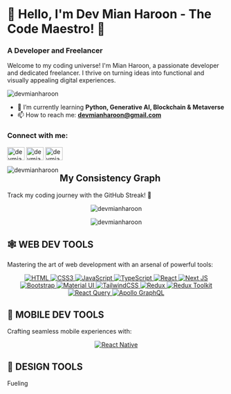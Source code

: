 # 👋 Hello, I'm Dev Mian Haroon - The Code Maestro! 🚀

### A Developer and Freelancer

Welcome to my coding universe! I'm Mian Haroon, a passionate developer and dedicated freelancer. I thrive on turning ideas into functional and visually appealing digital experiences.

<p align="left">
  <img src="https://komarev.com/ghpvc/?username=devmianharoon&label=Profile%20views&color=0e75b6&style=flat" alt="devmianharoon" />
</p>

- 🌱 I’m currently learning **Python, Generative AI, Blockchain & Metaverse**
- 📫 How to reach me: **devmianharoon@gmail.com**

<h3 align="left">Connect with me:</h3>
<p align="left">
  <a href="https://www.linkedin.com/in/devmianharoon/" target="blank"><img align="center" src="https://raw.githubusercontent.com/rahuldkjain/github-profile-readme-generator/master/src/images/icons/Social/linked-in-alt.svg" alt="devmianharoon" height="30" width="40" /></a>
  <a href="https://www.facebook.com/devmianharoon" target="blank"><img align="center" src="https://raw.githubusercontent.com/rahuldkjain/github-profile-readme-generator/master/src/images/icons/Social/facebook.svg" alt="devmianharoon" height="30" width="40" /></a>
  <a href="https://www.instagram.com/devmianharoon/" target="blank"><img align="center" src="https://raw.githubusercontent.com/rahuldkjain/github-profile-readme-generator/master/src/images/icons/Social/instagram.svg" alt="devmianharoon" height="30" width="40" /></a>
</p>

<p>
  <img align="left" src="https://github-readme-stats.vercel.app/api/top-langs?username=devmianharoon&show_icons=true&locale=en&layout=compact" alt="devmianharoon" />
</p>

## My Consistency Graph
Track my coding journey with the GitHub Streak! 🚀

<p align="center">
  <img src="https://github-readme-stats.vercel.app/api?username=devmianharoon&show_icons=true&locale=en" alt="devmianharoon" />
</p>

<p align="center">
  <img src="https://github-readme-streak-stats.herokuapp.com/?user=devmianharoon&" alt="devmianharoon" />
</p>

## 🕸️ **WEB DEV TOOLS**
Mastering the art of web development with an arsenal of powerful tools:

<p align="center">
  <a href="https://github.com/devmianharoon">
    <img src="https://img.shields.io/badge/HTML5-E34F26?style=for-the-badge&logo=html5&logoColor=white" alt="HTML" />
  </a>
  <a href="https://github.com/devmianharoon">
    <img src="https://img.shields.io/badge/CSS3-1572B6?style=for-the-badge&logo=css3&logoColor=white" alt="CSS3" />
  </a>
  <a href="https://github.com/devmianharoon">
    <img src="https://img.shields.io/badge/JavaScript-F7DF1E?style=for-the-badge&logo=javascript&logoColor=black" alt="JavaScript" />
  </a>
  <a href="https://github.com/devmianharoon">
    <img src="https://img.shields.io/badge/TypeScript-007ACC?style=for-the-badge&logo=typescript&logoColor=white" alt="TypeScript" />
  </a>
  <a href="https://github.com/devmianharoon">
    <img src="https://img.shields.io/badge/React-20232A?style=for-the-badge&logo=react&logoColor=61DAFB" alt="React" />
  </a>
  <a href="https://github.com/devmianharoon">
    <img src="https://img.shields.io/badge/Next-black?style=for-the-badge&logo=next.js&logoColor=white" alt="Next JS" />
  </a>
  <a href="https://github.com/devmianharoon">
    <img src="https://img.shields.io/badge/Bootstrap-563D7C?style=for-the-badge&logo=bootstrap&logoColor=white" alt="Bootstrap" />
  </a>
  <a href="https://github.com/devmianharoon">
    <img src="https://img.shields.io/badge/Material--UI-%230081CB.svg?style=for-the-badge&logo=material-ui&logoColor=white" alt="Material UI" />
  </a>
  <a href="https://github.com/devmianharoon">
    <img src="https://img.shields.io/badge/tailwindcss-%2338B2AC.svg?style=for-the-badge&logo=tailwind-css&logoColor=white" alt="TailwindCSS" />
  </a>
  <a href="https://github.com/devmianharoon">
    <img src="https://img.shields.io/badge/Redux-593D88?style=for-the-badge&logo=redux&logoColor=white" alt="Redux" />
  </a>
  <a href="https://github.com/devmianharoon">
    <img src="https://img.shields.io/badge/Redux_Toolkit-%23404d59.svg?style=for-the-badge&logo=redux&logoColor=white" alt="Redux Toolkit" />
  </a>
  <a href="https://github.com/devmianharoon">
    <img src="https://img.shields.io/badge/React_Query-000?style=for-the-badge&logo=react-query&logoColor=white" alt="React Query" />
  </a>
  <a href="https://github.com/devmianharoon">
    <img src="https://img.shields.io/badge/Apollo%20GraphQL-311C87?style=for-the-badge&logo=apollo-graphql&logoColor=white" alt="Apollo GraphQL" />
  </a>
  <!-- Add more badges here -->
</p>

## 📱 **MOBILE DEV TOOLS**
Crafting seamless mobile experiences with:

<p align="center">
  <a href="https://github.com/devmianharoon">
    <img src="https://img.shields.io/badge/React_Native-20232A?style=for-the-badge&logo=react&logoColor=61DAFB" alt="React Native" />
  </a>
  <!-- Add more badges here -->
</p>

## 🍧 **DESIGN TOOLS**
Fueling
